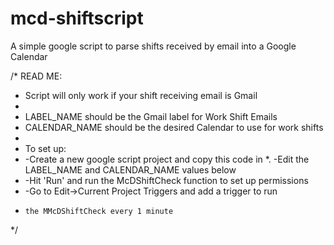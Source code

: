 # mcd-shiftscript
A simple google script to parse shifts received by email into a Google Calendar

/*  READ ME:
 *  Script will only work if your shift receiving email is Gmail
 *
 *  LABEL_NAME should be the Gmail label for Work Shift Emails
 *  CALENDAR_NAME should be the desired Calendar to use for work shifts
 *
 *  To set up:
 *    -Create a new google script project and copy this code in
 *.   -Edit the LABEL_NAME and CALENDAR_NAME values below
 *    -Hit 'Run' and run the McDShiftCheck function to set up permissions
 *    -Go to Edit->Current Project Triggers and add a trigger to run
 *     the MMcDShiftCheck every 1 minute
 */
